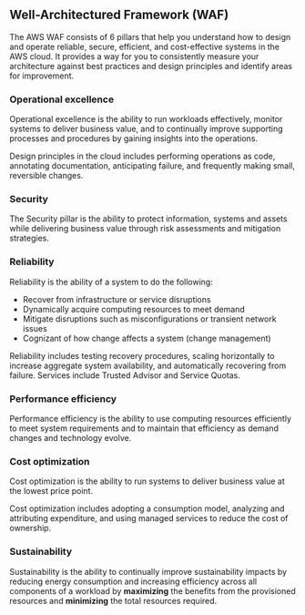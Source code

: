 ## Well-Architectured Framework (WAF)

The AWS WAF consists of 6 pillars that help you understand how to design and operate reliable, secure, efficient, and cost-effective systems in the AWS cloud. It provides a way for you to consistently measure your architecture against best practices and design principles and identify areas for improvement.

### Operational excellence

Operational excellence is the ability to run workloads effectively, monitor systems to deliver business value, and to continually improve supporting processes and procedures by gaining insights into the operations.

Design principles in the cloud includes performing operations as code, annotating documentation, anticipating failure, and frequently making small, reversible changes.

### Security

The Security pillar is the ability to protect information, systems and assets while delivering business value through risk assessments and mitigation strategies.

### Reliability

Reliability is the ability of a system to do the following:

- Recover from infrastructure or service disruptions
- Dynamically acquire computing resources to meet demand
- Mitigate disruptions such as misconfigurations or transient network issues
- Cognizant of how change affects a system (change management)

Reliability includes testing recovery procedures, scaling horizontally to increase aggregate system availability, and automatically recovering from failure. Services include Trusted Advisor and Service Quotas.

### Performance efficiency

Performance efficiency is the ability to use computing resources efficiently to meet system requirements and to maintain that efficiency as demand changes and technology evolve.

### Cost optimization

Cost optimization is the ability to run systems to deliver business value at the lowest price point.

Cost optimization includes adopting a consumption model, analyzing and attributing expenditure, and using managed services to reduce the cost of ownership.

### Sustainability

Sustainability is the ability to continually improve sustainability impacts by reducing energy consumption and increasing efficiency across all components of a workload by **maximizing** the benefits from the provisioned resources and **minimizing** the total resources required.
